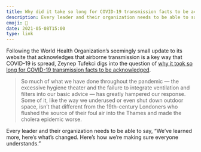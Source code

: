 ```yaml
---
title: Why did it take so long for COVID-19 transmission facts to be acknowledged?
description: Every leader and their organization needs to be able to say, “We’ve learned more, here’s what’s changed. Here’s how we’re making sure everyone understands.”
emoji: 🦠
date: 2021-05-08T15:00
type: link
---
```


Following the World Health Organization’s seemingly small update to its website that acknowledges that airborne transmission is a key way that COVID-19 is spread, Zeynep Tufekci digs into the question of [why it took so long for COVID-19 transmission facts to be acknowledged][link].

> So much of what we have done throughout the pandemic — the excessive hygiene theater and the failure to integrate ventilation and filters into our basic advice — has greatly hampered our response. Some of it, like the way we underused or even shut down outdoor space, isn’t that different from the 19th-century Londoners who flushed the source of their foul air into the Thames and made the cholera epidemic worse.

Every leader and their organization needs to be able to say, “We’ve learned more, here’s what’s changed. Here’s how we’re making sure everyone understands.”

[link]: https://www.nytimes.com/2021/05/07/opinion/coronavirus-airborne-transmission.html
